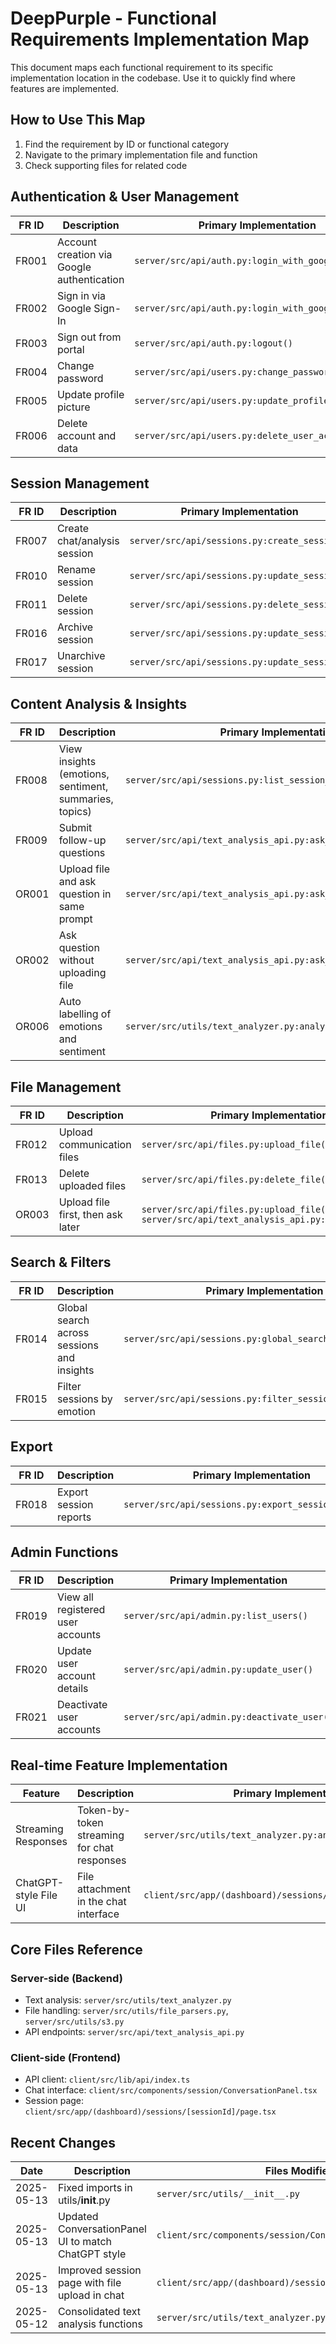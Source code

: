 # DeepPurple - Functional Requirements Implementation Map

This document maps each functional requirement to its specific implementation location in the codebase. Use it to quickly find where features are implemented.

## How to Use This Map

1. Find the requirement by ID or functional category
2. Navigate to the primary implementation file and function
3. Check supporting files for related code

## Authentication & User Management

| FR ID | Description                                | Primary Implementation                             | Supporting Files                                          |
| ----- | ------------------------------------------ | -------------------------------------------------- | --------------------------------------------------------- |
| FR001 | Account creation via Google authentication | `server/src/api/auth.py:login_with_google()`       | `client/src/components/auth/GoogleLoginButton.tsx`        |
| FR002 | Sign in via Google Sign-In                 | `server/src/api/auth.py:login_with_google()`       | `client/src/pages/login.tsx`                              |
| FR003 | Sign out from portal                       | `server/src/api/auth.py:logout()`                  | `client/src/components/dashboard/UserMenu.tsx`            |
| FR004 | Change password                            | `server/src/api/users.py:change_password()`        | `client/src/components/settings/PasswordChangeForm.tsx`   |
| FR005 | Update profile picture                     | `server/src/api/users.py:update_profile_picture()` | `client/src/components/settings/ProfilePictureUpload.tsx` |
| FR006 | Delete account and data                    | `server/src/api/users.py:delete_user_account()`    | `client/src/components/settings/AccountDeletionForm.tsx`  |

## Session Management

| FR ID | Description                  | Primary Implementation                        | Supporting Files                                  |
| ----- | ---------------------------- | --------------------------------------------- | ------------------------------------------------- |
| FR007 | Create chat/analysis session | `server/src/api/sessions.py:create_session()` | `client/src/app/(dashboard)/sessions/page.tsx`    |
| FR010 | Rename session               | `server/src/api/sessions.py:update_session()` | `client/src/components/session/SessionHeader.tsx` |
| FR011 | Delete session               | `server/src/api/sessions.py:delete_session()` | `client/src/components/session/SessionMenu.tsx`   |
| FR016 | Archive session              | `server/src/api/sessions.py:update_session()` | `client/src/app/(dashboard)/sessions/page.tsx`    |
| FR017 | Unarchive session            | `server/src/api/sessions.py:update_session()` | `client/src/app/(dashboard)/sessions/page.tsx`    |

## Content Analysis & Insights

| FR ID | Description                                            | Primary Implementation                                         | Supporting Files                                                                                                  |
| ----- | ------------------------------------------------------ | -------------------------------------------------------------- | ----------------------------------------------------------------------------------------------------------------- |
| FR008 | View insights (emotions, sentiment, summaries, topics) | `server/src/api/sessions.py:list_session_insights()`           | `client/src/components/insights/InsightsDashboard.tsx`                                                            |
| FR009 | Submit follow-up questions                             | `server/src/api/text_analysis_api.py:ask_question()`           | `client/src/components/session/ConversationPanel.tsx`                                                             |
| OR001 | Upload file and ask question in same prompt            | `server/src/api/text_analysis_api.py:ask_question_with_file()` | `client/src/lib/api/index.ts:askQuestionWithFile()`<br>`client/src/app/(dashboard)/sessions/[sessionId]/page.tsx` |
| OR002 | Ask question without uploading file                    | `server/src/api/text_analysis_api.py:ask_question()`           | `client/src/lib/api/index.ts:askQuestion()`                                                                       |
| OR006 | Auto labelling of emotions and sentiment               | `server/src/utils/text_analyzer.py:analyze_text()`             | `server/src/api/text_analysis_api.py:analyze_text_content()`                                                      |

## File Management

| FR ID | Description                       | Primary Implementation                                                                          | Supporting Files                                                                             |
| ----- | --------------------------------- | ----------------------------------------------------------------------------------------------- | -------------------------------------------------------------------------------------------- |
| FR012 | Upload communication files        | `server/src/api/files.py:upload_file()`                                                         | `client/src/lib/api/index.ts:uploadFile()`<br>`client/src/components/session/FileUpload.tsx` |
| FR013 | Delete uploaded files             | `server/src/api/files.py:delete_file()`                                                         | `client/src/lib/api/index.ts:deleteFile()`                                                   |
| OR003 | Upload file first, then ask later | `server/src/api/files.py:upload_file()`<br>`server/src/api/text_analysis_api.py:ask_question()` | `client/src/app/(dashboard)/sessions/[sessionId]/page.tsx`                                   |

## Search & Filters

| FR ID | Description                                | Primary Implementation                                    | Supporting Files                                   |
| ----- | ------------------------------------------ | --------------------------------------------------------- | -------------------------------------------------- |
| FR014 | Global search across sessions and insights | `server/src/api/sessions.py:global_search()`              | `client/src/components/dashboard/GlobalSearch.tsx` |
| FR015 | Filter sessions by emotion                 | `server/src/api/sessions.py:filter_sessions_by_emotion()` | `client/src/app/(dashboard)/sessions/page.tsx`     |

## Export

| FR ID | Description            | Primary Implementation                               | Supporting Files                                 |
| ----- | ---------------------- | ---------------------------------------------------- | ------------------------------------------------ |
| FR018 | Export session reports | `server/src/api/sessions.py:export_session_report()` | `client/src/components/session/ExportButton.tsx` |

## Admin Functions

| FR ID | Description                       | Primary Implementation                      | Supporting Files                                    |
| ----- | --------------------------------- | ------------------------------------------- | --------------------------------------------------- |
| FR019 | View all registered user accounts | `server/src/api/admin.py:list_users()`      | `client/src/app/(dashboard)/admin/users/page.tsx`   |
| FR020 | Update user account details       | `server/src/api/admin.py:update_user()`     | `client/src/components/admin/UserEditForm.tsx`      |
| FR021 | Deactivate user accounts          | `server/src/api/admin.py:deactivate_user()` | `client/src/components/admin/UserActionButtons.tsx` |

## Real-time Feature Implementation

| Feature               | Description                                 | Primary Implementation                                       | Supporting Files                                                                                                 |
| --------------------- | ------------------------------------------- | ------------------------------------------------------------ | ---------------------------------------------------------------------------------------------------------------- |
| Streaming Responses   | Token-by-token streaming for chat responses | `server/src/utils/text_analyzer.py:answer_question_stream()` | `server/src/api/text_analysis_api.py:stream_question_answer()`<br>`client/src/lib/api/index.ts:streamQuestion()` |
| ChatGPT-style File UI | File attachment in the chat interface       | `client/src/app/(dashboard)/sessions/[sessionId]/page.tsx`   | `client/src/components/session/ConversationPanel.tsx`                                                            |

## Core Files Reference

### Server-side (Backend)

- Text analysis: `server/src/utils/text_analyzer.py`
- File handling: `server/src/utils/file_parsers.py`, `server/src/utils/s3.py`
- API endpoints: `server/src/api/text_analysis_api.py`

### Client-side (Frontend)

- API client: `client/src/lib/api/index.ts`
- Chat interface: `client/src/components/session/ConversationPanel.tsx`
- Session page: `client/src/app/(dashboard)/sessions/[sessionId]/page.tsx`

## Recent Changes

| Date       | Description                                         | Files Modified                                             |
| ---------- | --------------------------------------------------- | ---------------------------------------------------------- |
| 2025-05-13 | Fixed imports in utils/**init**.py                  | `server/src/utils/__init__.py`                             |
| 2025-05-13 | Updated ConversationPanel UI to match ChatGPT style | `client/src/components/session/ConversationPanel.tsx`      |
| 2025-05-13 | Improved session page with file upload in chat      | `client/src/app/(dashboard)/sessions/[sessionId]/page.tsx` |
| 2025-05-12 | Consolidated text analysis functions                | `server/src/utils/text_analyzer.py`                        |
